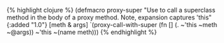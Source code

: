 {% highlight clojure %}
(defmacro proxy-super 
  "Use to call a superclass method in the body of a proxy method. 
  Note, expansion captures 'this"
  {:added "1.0"}
  [meth & args]
 `(proxy-call-with-super (fn [] (. ~'this ~meth ~@args))  ~'this ~(name meth)))
{% endhighlight %}
